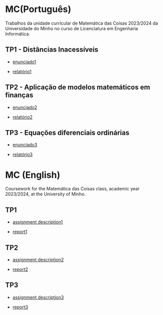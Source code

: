 # MC(Português)
Trabalhos da unidade curricular de Matemática das Coisas 2023/2024 da Universidade do Minho no curso de Licenciatura em Engenharia Informática.

## TP1 - Distâncias Inacessíveis

* [enunciado1](TP1/TP1-Proposta-2.pdf)

* [relatório1](TP1/TP1-MC.pdf)

## TP2 - Aplicação de modelos matemáticos em finanças

* [enunciado2](TP2/TP2-Proposta-2C.pdf)

* [relatório2](TP2/TP2-MC.pdf)

## TP3 - Equações diferenciais ordinárias

* [enunciado3](TP3/TP3-Proposta-3-SIR.pdf)

* [relatório3](TP3/TP3-MC.pdf)

# MC (English)
Coursework for the Matemática das Coisas class, academic year 2023/2024, at the University of Minho.

## TP1

* [assignment description1](TP1/TP1-Proposta-2.pdf)

* [report1](TP1/TP1-MC.pdf)

## TP2

* [assignment description2](TP2/TP2-Proposta-2C.pdf)

* [report2](TP2/TP2-MC.pdf)

## TP3

* [assignment description3](TP3/TP3-Proposta-3-SIR.pdf)

* [report3](TP3/TP3-MC.pdf)
